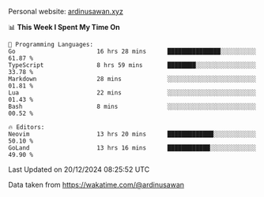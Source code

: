 Personal website: [ardinusawan.xyz](https://ardinusawan.xyz)

<!--START_SECTION:waka-->
📊 **This Week I Spent My Time On** 

```text
💬 Programming Languages: 
Go                       16 hrs 28 mins      ███████████████░░░░░░░░░░   61.87 % 
TypeScript               8 hrs 59 mins       ████████░░░░░░░░░░░░░░░░░   33.78 % 
Markdown                 28 mins             ░░░░░░░░░░░░░░░░░░░░░░░░░   01.81 % 
Lua                      22 mins             ░░░░░░░░░░░░░░░░░░░░░░░░░   01.43 % 
Bash                     8 mins              ░░░░░░░░░░░░░░░░░░░░░░░░░   00.52 % 

🔥 Editors: 
Neovim                   13 hrs 20 mins      █████████████░░░░░░░░░░░░   50.10 % 
GoLand                   13 hrs 16 mins      ████████████░░░░░░░░░░░░░   49.90 % 
```


 Last Updated on 20/12/2024 08:25:52 UTC
<!--END_SECTION:waka-->
Data taken from https://wakatime.com/@ardinusawan
